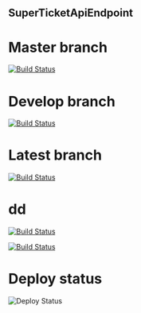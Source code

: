 ## SuperTicketApiEndpoint
# Master branch
[![Build Status](https://dev.azure.com/SiarheiLinkevich/SuperTicketApiEndpoint/_apis/build/status/SuperTicketApi-dev-as%20-%20CI?branchName=master)](https://dev.azure.com/SiarheiLinkevich/SuperTicketApiEndpoint/_build/latest?definitionId=33?branchName=master)

# Develop branch
[![Build Status](https://dev.azure.com/SiarheiLinkevich/SuperTicketApiEndpoint/_apis/build/status/SuperTicketApi%20develop?branchName=develop)](https://dev.azure.com/SiarheiLinkevich/SuperTicketApiEndpoint/_build/latest?definitionId=34?branchName=develop)

# Latest branch
[![Build Status](https://dev.azure.com/SiarheiLinkevich/SuperTicketApiEndpoint/_apis/build/status/SuperTicketApi%20develop)](https://dev.azure.com/SiarheiLinkevich/SuperTicketApiEndpoint/_build/latest?definitionId=34)
# dd
[![Build Status](https://dev.azure.com/SiarheiLinkevich/SuperTicketApiEndpoint/_apis/build/status/SuperTicketApi%20develop?jobName=Agent%20job%201)](https://dev.azure.com/SiarheiLinkevich/SuperTicketApiEndpoint/_build/latest?definitionId=34)

[![Build Status](https://dev.azure.com/SiarheiLinkevich/SuperTicketApiEndpoint/_apis/build/status/SuperTicketApi%20develop?branchName=feature/DAL)](https://dev.azure.com/SiarheiLinkevich/SuperTicketApiEndpoint/_build/latest?definitionId=34?branchName=feature/DAL)

# Deploy status
![Deploy Status](https://vsrm.dev.azure.com/SiarheiLinkevich/_apis/public/Release/badge/17256b0f-fc7b-48da-bbde-7813a0aeddd9/1/1)